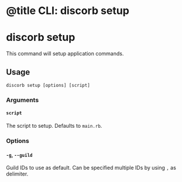 # @title CLI: discorb setup

# discorb setup

This command will setup application commands.

## Usage

```
discorb setup [options] [script]
```

### Arguments

#### `script`

The script to setup. Defaults to `main.rb`.

### Options

#### `-g`, `--guild`

Guild IDs to use as default. Can be specified multiple IDs by using `,` as delimiter.
